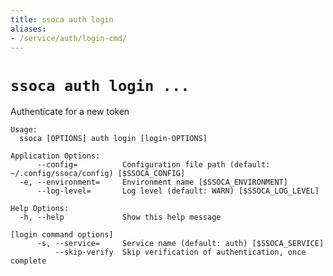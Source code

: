 ```yaml
---
title: ssoca auth login
aliases:
- /service/auth/login-cmd/
---
```


# `ssoca auth login ...`

Authenticate for a new token

    Usage:
      ssoca [OPTIONS] auth login [login-OPTIONS]
    
    Application Options:
          --config=          Configuration file path (default: ~/.config/ssoca/config) [$SSOCA_CONFIG]
      -e, --environment=     Environment name [$SSOCA_ENVIRONMENT]
          --log-level=       Log level (default: WARN) [$SSOCA_LOG_LEVEL]
    
    Help Options:
      -h, --help             Show this help message
    
    [login command options]
          -s, --service=     Service name (default: auth) [$SSOCA_SERVICE]
              --skip-verify  Skip verification of authentication, once complete
    
